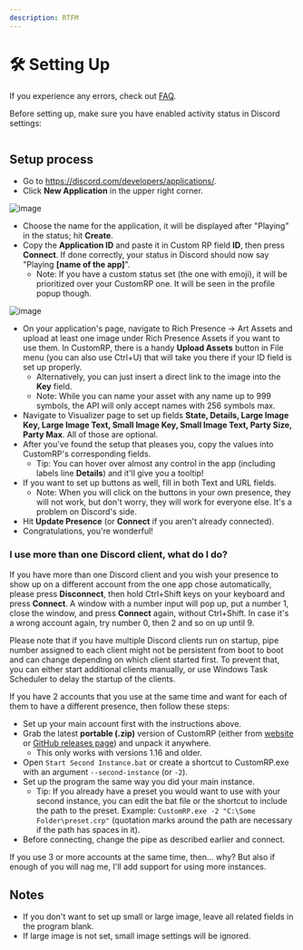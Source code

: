 ```yaml
---
description: RTFM
---
```


# 🛠 Setting Up

If you experience any errors, check out [FAQ](faq.md).

Before setting up, make sure you have enabled activity status in Discord settings:&#x20;

<figure><img src="https://user-images.githubusercontent.com/2225711/188219661-49713f90-fa76-4645-b04a-fc1bc0f029bd.png" alt=""><figcaption></figcaption></figure>

## Setup process

* Go to https://discord.com/developers/applications/.
* Click **New Application** in the upper right corner.

![image](https://user-images.githubusercontent.com/2225711/161050202-c796103d-6712-401e-be96-3f3712512375.png)

* Choose the name for the application, it will be displayed after "Playing" in the status; hit **Create**.
* Copy the **Application ID** and paste it in Custom RP field **ID**, then press **Connect**. If done correctly, your status in Discord should now say "Playing **\[name of the app]**".
  * Note: If you have a custom status set (the one with emoji), it will be prioritized over your CustomRP one. It will be seen in the profile popup though.

![image](https://user-images.githubusercontent.com/2225711/161050341-8169af53-5d3f-44d6-b745-cc711e8d1476.png)

* On your application's page, navigate to Rich Presence -> Art Assets and upload at least one image under Rich Presence Assets if you want to use them. In CustomRP, there is a handy **Upload Assets** button in File menu (you can also use Ctrl+U) that will take you there if your ID field is set up properly.
  * Alternatively, you can just insert a direct link to the image into the **Key** field.
  * Note: While you can name your asset with any name up to 999 symbols, the API will only accept names with 256 symbols max.
* Navigate to Visualizer page to set up fields **State, Details, Large Image Key, Large Image Text, Small Image Key, Small Image Text, Party Size, Party Max**. All of those are optional.
* After you've found the setup that pleases you, copy the values into CustomRP's corresponding fields.
  * Tip: You can hover over almost any control in the app (including labels line **Details**) and it'll give you a tooltip!
* If you want to set up buttons as well, fill in both Text and URL fields.
  * Note: When you will click on the buttons in your own presence, they will not work, but don't worry, they will work for everyone else. It's a problem on Discord's side.
* Hit **Update Presence** (or **Connect** if you aren't already connected).
* Congratulations, you're wonderful!

### I use more than one Discord client, what do I do?

If you have more than one Discord client and you wish your presence to show up on a different account from the one app chose automatically, please press **Disconnect**, then hold Ctrl+Shift keys on your keyboard and press **Connect**. A window with a number input will pop up, put a number 1, close the window, and press **Connect** again, without Ctrl+Shift. In case it's a wrong account again, try number 0, then 2 and so on up until 9.

Please note that if you have multiple Discord clients run on startup, pipe number assigned to each client might not be persistent from boot to boot and can change depending on which client started first. To prevent that, you can either start additional clients manually, or use Windows Task Scheduler to delay the startup of the clients.

If you have 2 accounts that you use at the same time and want for each of them to have a different presence, then follow these steps:

* Set up your main account first with the instructions above.
* Grab the latest **portable (.zip)** version of CustomRP (either from [website](https://www.customrp.xyz) or [GitHub releases page](https://github.com/maximmax42/Discord-CustomRP/releases/latest)) and unpack it anywhere.
  * This only works with versions 1.16 and older.
* Open `Start Second Instance.bat` or create a shortcut to CustomRP.exe with an argument `--second-instance` (or `-2`).
* Set up the program the same way you did your main instance.
  * Tip: If you already have a preset you would want to use with your second instance, you can edit the bat file or the shortcut to include the path to the preset. Example: `CustomRP.exe -2 "C:\Some Folder\preset.crp"` (quotation marks around the path are necessary if the path has spaces in it).
* Before connecting, change the pipe as described earlier and connect.

If you use 3 or more accounts at the same time, then... why? But also if enough of you will nag me, I'll add support for using more instances.

## Notes

* If you don't want to set up small or large image, leave all related fields in the program blank.
* If large image is not set, small image settings will be ignored.
